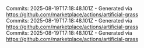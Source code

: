 Commits: 2025-08-19T17:18:48.101Z - Generated via https://github.com/marketplace/actions/artificial-grass
<br>
Commits: 2025-08-19T17:18:48.101Z - Generated via https://github.com/marketplace/actions/artificial-grass
<br>
Commits: 2025-08-19T17:18:48.101Z - Generated via https://github.com/marketplace/actions/artificial-grass
<br>
